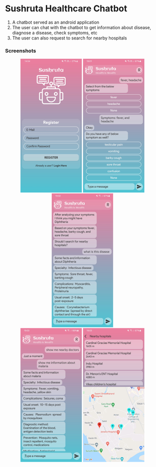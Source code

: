 # Sushruta Healthcare Chatbot
1. A chatbot served as an android application
2. The user can chat with the chatbot to get information about disease, diagnose a disease, check symptoms, etc
3. The user can also request to search for nearby hospitals

### Screenshots
<p align="center">
  <img alt="SQL" width="200px" src="https://github.com/Rutvik-C/HealthcareChatbot/blob/master/images/Screenshot_20210928-145438_Sushruta.jpg"/>
  <img alt="SQL" width="200px" src="https://github.com/Rutvik-C/HealthcareChatbot/blob/master/images/Screenshot_20210905-190110_Sushruta.jpg"/>    
  <img alt="SQL" width="200px" src="https://github.com/Rutvik-C/HealthcareChatbot/blob/master/images/Screenshot_20210905-190220_Sushruta.jpg"/><br>
  <img alt="SQL" width="200px" src="https://github.com/Rutvik-C/HealthcareChatbot/blob/master/images/Screenshot_20210905-190335_Sushruta.jpg"/>
  <img alt="SQL" width="200px" src="https://github.com/Rutvik-C/HealthcareChatbot/blob/master/images/Screenshot_20210905-190303_Sushruta.jpg"/>
</p>
